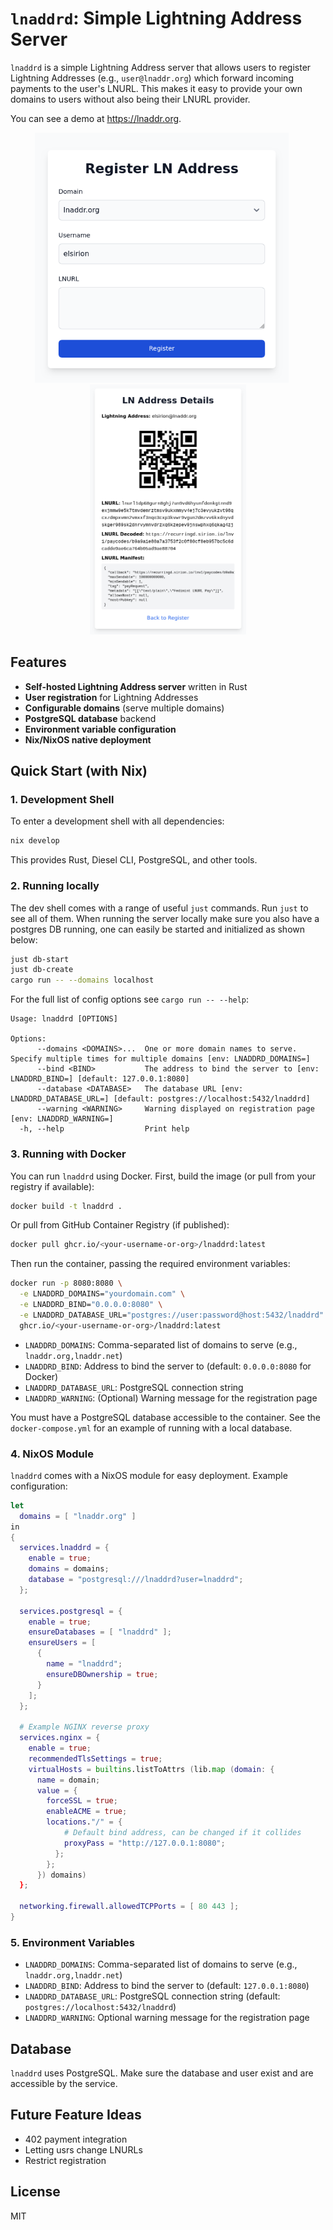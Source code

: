 # `lnaddrd`: Simple Lightning Address Server

`lnaddrd` is a simple Lightning Address server that allows users to register Lightning Addresses (e.g., `user@lnaddr.org`) which forward incoming payments to the user's LNURL. This makes it easy to provide your own domains to users without also being their LNURL provider.

You can see a demo at https://lnaddr.org.

<div align="center">
  <img src="screenshots/register.png" alt="Registration Form" height="400" style="margin-right: 20px">
  <img src="screenshots/details.png" alt="Address Details" height="400">
</div>

## Features

- **Self-hosted Lightning Address server** written in Rust
- **User registration** for Lightning Addresses
- **Configurable domains** (serve multiple domains)
- **PostgreSQL database** backend
- **Environment variable configuration**
- **Nix/NixOS native deployment**

## Quick Start (with Nix)

### 1. Development Shell

To enter a development shell with all dependencies:

```sh
nix develop
```

This provides Rust, Diesel CLI, PostgreSQL, and other tools.

### 2. Running locally

The dev shell comes with a range of useful `just` commands. Run `just` to see all of them.
When running the server locally make sure you also have a postgres DB running, one can easily be started and initialized as shown below:

```sh
just db-start
just db-create
cargo run -- --domains localhost
```

For the full list of config options see `cargo run -- --help`:

```text
Usage: lnaddrd [OPTIONS]

Options:
      --domains <DOMAINS>...  One or more domain names to serve. Specify multiple times for multiple domains [env: LNADDRD_DOMAINS=]
      --bind <BIND>           The address to bind the server to [env: LNADDRD_BIND=] [default: 127.0.0.1:8080]
      --database <DATABASE>   The database URL [env: LNADDRD_DATABASE_URL=] [default: postgres://localhost:5432/lnaddrd]
      --warning <WARNING>     Warning displayed on registration page [env: LNADDRD_WARNING=]
  -h, --help                  Print help
```

### 3. Running with Docker

You can run `lnaddrd` using Docker. First, build the image (or pull from your registry if available):

```sh
docker build -t lnaddrd .
```

Or pull from GitHub Container Registry (if published):

```sh
docker pull ghcr.io/<your-username-or-org>/lnaddrd:latest
```

Then run the container, passing the required environment variables:

```sh
docker run -p 8080:8080 \
  -e LNADDRD_DOMAINS="yourdomain.com" \
  -e LNADDRD_BIND="0.0.0.0:8080" \
  -e LNADDRD_DATABASE_URL="postgres://user:password@host:5432/lnaddrd" \
  ghcr.io/<your-username-or-org>/lnaddrd:latest
```

- `LNADDRD_DOMAINS`: Comma-separated list of domains to serve (e.g., `lnaddr.org,lnaddr.net`)
- `LNADDRD_BIND`: Address to bind the server to (default: `0.0.0.0:8080` for Docker)
- `LNADDRD_DATABASE_URL`: PostgreSQL connection string
- `LNADDRD_WARNING`: (Optional) Warning message for the registration page

You must have a PostgreSQL database accessible to the container. See the `docker-compose.yml` for an example of running with a local database.

### 4. NixOS Module

`lnaddrd` comes with a NixOS module for easy deployment. Example configuration:

```nix
let
  domains = [ "lnaddr.org" ]
in
{
  services.lnaddrd = {
    enable = true;
    domains = domains;
    database = "postgresql:///lnaddrd?user=lnaddrd";
  };

  services.postgresql = {
    enable = true;
    ensureDatabases = [ "lnaddrd" ];
    ensureUsers = [
      {
        name = "lnaddrd";
        ensureDBOwnership = true;
      }
    ];
  };

  # Example NGINX reverse proxy
  services.nginx = {
    enable = true;
    recommendedTlsSettings = true;
    virtualHosts = builtins.listToAttrs (lib.map (domain: {
      name = domain;
      value = {
        forceSSL = true;
        enableACME = true;
        locations."/" = {
            # Default bind address, can be changed if it collides
            proxyPass = "http://127.0.0.1:8080";
          };
        };
      }) domains)
  };

  networking.firewall.allowedTCPPorts = [ 80 443 ];
}
```

### 5. Environment Variables

- `LNADDRD_DOMAINS`: Comma-separated list of domains to serve (e.g., `lnaddr.org,lnaddr.net`)
- `LNADDRD_BIND`: Address to bind the server to (default: `127.0.0.1:8080`)
- `LNADDRD_DATABASE_URL`: PostgreSQL connection string (default: `postgres://localhost:5432/lnaddrd`)
- `LNADDRD_WARNING`: Optional warning message for the registration page

## Database

`lnaddrd` uses PostgreSQL. Make sure the database and user exist and are accessible by the service.

## Future Feature Ideas

- 402 payment integration
- Letting usrs change LNURLs
- Restrict registration

## License

MIT